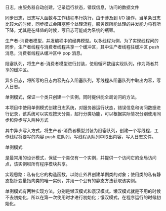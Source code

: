 日志，由服务器自动创建，记录运行状态，错误信息，访问的数据文件

同步日志，日志写入函数与工作线程串行执行，由于涉及到 I/O 操作，当单条日志比较大的时候，同步模式会阻塞整个处理流程，服务器所能处理的并发能力将有所下降，尤其是在峰值的时候，写日志可能成为系统的瓶颈。

生产者-消费者模型，并发编程中的经典模型。以多线程为例，为了实现线程间的同步，生产者线程与消费者线程共享一个缓冲区，其中生产者线程往缓冲区 push 消息，消费者线程从缓冲区中 pop 消息。

阻塞队列，将生产者-消费者模型进行封装，使用循环数组实现队列，作为两者共享的缓冲区。

异步日志，将所写的日志内容先存入阻塞队列，写线程从阻塞队列中取出内容，写入日志。

单例模式，保证一个类只创建一个实例，同时提供能全局访问的方法。

本项目中使用单例模式创建日志系统，对服务器运行状态，错误信息和访问数据进行记录，该系统可以实现按天分类，超行分类功能，可以根据实际情况分别使用同步和异步写入两种方式

其中异步写入方式，将生产者-消费者模型封装为阻塞队列，创建一个写线程，工作线程将要写的内容 push 进队列，写线程从队列中取出内容，写入日志文件。

单例模式

是最常用的设计模式，保证一个类仅有一个实例，并提供一个访问它的全局访问点，该实例呗所有程序模块共享。

实现思路：私有化它的构造函数，以防止外界创建单例类的对象；使用类的私有静态指针变量指向类的唯一实例，并用一个公有的静态方法获取该实例。

单例模式有两种实现方法，分别是懒汉模式和饿汉模式。懒汉模式就是不用的时候不去初始化，所以在第一次使用时才进行初始化；饿汉模式，在程序运行的时候初始化。

